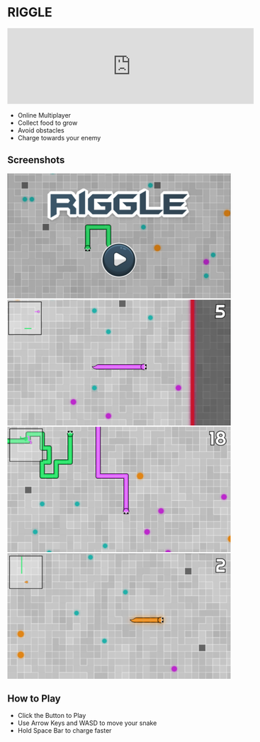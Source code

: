 # RIGGLE

<div align="center">
<iframe frameborder="0" src="https://itch.io/embed/2670948?border_width=3&amp;bg_color=ffffff&amp;fg_color=314452&amp;link_color=3C576A&amp;border_color=5e798c" width="556" height="171"><a href="https://a-elmahmi.itch.io/riggle">Riggle by A-ElMahmi</a></iframe>
</div>

- Online Multiplayer
- Collect food to grow
- Avoid obstacles 
- Charge towards your enemy

## Screenshots
![](images/image1.png)
![](images/image2.png)
![](images/image3.png)
![](images/image4.png)

## How to Play
- Click the Button to Play
- Use Arrow Keys and WASD to move your snake
- Hold Space Bar to charge faster
